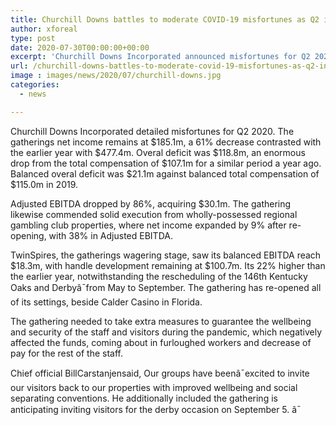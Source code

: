 ```yaml
---
title: Churchill Downs battles to moderate COVID-19 misfortunes as Q2 income down 61
author: xforeal 
type: post
date: 2020-07-30T00:00:00+00:00
excerpt: 'Churchill Downs Incorporated announced misfortunes for Q2 2020 '
url: /churchill-downs-battles-to-moderate-covid-19-misfortunes-as-q2-income-down-61/
image : images/news/2020/07/churchill-downs.jpg
categories:
  - news

---
```

<span data-contrast="auto">Churchill Downs Incorporated detailed misfortunes for Q2 2020. The gatherings net income remains at $185.1m, a 61&percnt; decrease contrasted with the earlier year with $477.4m. Overal deficit was $118.8m, an enormous drop from the total compensation of $107.1m for a similar period a year ago. Balanced overal deficit was $21.1m against balanced total compensation of $115.0m in 2019. </span><span data-ccp-props='{"134233117":true,"134233118":true,"201341983":0,"335559739":200,"335559740":240}' />

<span data-contrast="auto">Adjusted EBITDA dropped by 86&percnt;, acquiring $30.1m. The gathering likewise commended solid execution from </span><span data-contrast="auto">wholly-possessed </span><span data-contrast="auto">regional gambling club properties, where net income expanded by 9&percnt; after re-opening, with 38&percnt; in Adjusted EBITDA. </span><span data-ccp-props='{"134233117":true,"134233118":true,"201341983":0,"335559739":200,"335559740":240}' />

<span data-contrast="auto">TwinSpires, the gatherings wagering stage, saw its balanced EBITDA reach $18.3m, with handle development remaining at $100.7m. </span><span data-contrast="auto">Its </span><span data-contrast="auto">22&percnt; higher than the earlier year, notwithstanding the rescheduling of the 146th Kentucky Oaks and Derbyâ¯from May to September. The gathering has re-opened </span><span data-contrast="auto">all of </span><span data-contrast="auto">its settings, beside Calder Casino in Florida. </span><span data-ccp-props='{"134233117":true,"134233118":true,"201341983":0,"335559739":200,"335559740":240}' />

<span data-contrast="auto">The gathering needed to take extra measures to guarantee the wellbeing and security of the staff and visitors during the pandemic, which negatively affected the funds, coming about in furloughed workers and decrease of pay for the rest of the staff. </span><span data-ccp-props='{"134233117":true,"134233118":true,"201341983":0,"335559739":200,"335559740":240}' />

<span data-contrast="auto">Chief official BillCarstanjensaid, Our groups have beenâ¯excited to invite our visitors back to our properties with improved wellbeing and social separating conventions. He additionally included the gathering is anticipating inviting visitors for the derby occasion on September 5. â¯ </span><span data-ccp-props='{"134233117":true,"134233118":true,"201341983":0,"335559739":200,"335559740":240}' />

<span data-ccp-props='{"134233117":true,"134233118":true,"201341983":0,"335559739":200,"335559740":240}' />